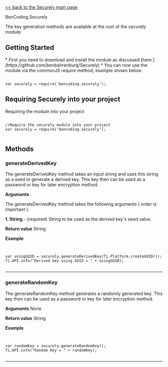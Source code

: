 [<< back to the Securely main page](https://github.com/benbahrenburg/Securely)

BenCoding.Securely

The key generation methods are available at the root of the securely module.

<h2>Getting Started</h2>
* First you need to download and install the module as discussed [here.](https://github.com/benbahrenburg/Securely)
* You can now use the module via the commonJS require method, example shown below.

<pre><code>
var securely = require('bencoding.securely');
</code></pre>

<h2>Requiring Securely into your project</h2>

Requiring the module into your project

<pre><code>
//Require the securely module into your project
var securely = require('bencoding.securely');

</code></pre>


<h2>Methods</h2>

<h3>generateDerivedKey</h3>

The generateDerivedKey method takes an input string and uses this string as a seed to generate a derived key.  This key then can be used as a password or key for later encryption method.

<b>Arguments</b>

The generateDerivedKey method takes the following arguments ( order is important ).

<b>1. String</b> - (required) String to be used as the derived key's seed value.


<b>Return value</b>
String

<b>Example</b>
<pre><code>

var usingGUID = securely.generateDerivedKey(Ti.Platform.createUUID());	
Ti.API.info("Derived key using GUID = " + usingGUID);

</code></pre>

----

<h3>generateRandomKey</h3>

The generateRandomKey method generates a randomly generated key.  This key then can be used as a password or key for later encryption method.

<b>Arguments</b>
None

<b>Return value</b>
String

<b>Example</b>
<pre><code>

var randomKey = securely.generateRandomKey();
Ti.API.info("Random Key = " + randomKey);

</code></pre>

----
